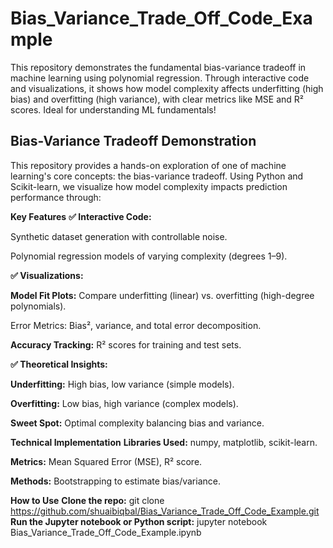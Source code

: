 # Bias_Variance_Trade_Off_Code_Example
This repository demonstrates the fundamental bias-variance tradeoff in machine learning using polynomial regression. Through interactive code and visualizations, it shows how model complexity affects underfitting (high bias) and overfitting (high variance), with clear metrics like MSE and R² scores. Ideal for understanding ML fundamentals!

## Bias-Variance Tradeoff Demonstration
This repository provides a hands-on exploration of one of machine learning's core concepts: the bias-variance tradeoff. Using Python and Scikit-learn, we visualize how model complexity impacts prediction performance through:

**Key Features**
**✅ Interactive Code:**

Synthetic dataset generation with controllable noise.

Polynomial regression models of varying complexity (degrees 1–9).

**✅ Visualizations:**

**Model Fit Plots:** Compare underfitting (linear) vs. overfitting (high-degree polynomials).

Error Metrics: Bias², variance, and total error decomposition.

**Accuracy Tracking:** R² scores for training and test sets.

**✅ Theoretical Insights:**

**Underfitting:** High bias, low variance (simple models).

**Overfitting:** Low bias, high variance (complex models).

**Sweet Spot:** Optimal complexity balancing bias and variance.

**Technical Implementation**
**Libraries Used:** numpy, matplotlib, scikit-learn.

**Metrics:** Mean Squared Error (MSE), R² score.

**Methods:** Bootstrapping to estimate bias/variance.

**How to Use**
**Clone the repo:** git clone https://github.com/shuaibiqbal/Bias_Variance_Trade_Off_Code_Example.git
**Run the Jupyter notebook or Python script:** jupyter notebook Bias_Variance_Trade_Off_Code_Example.ipynb
